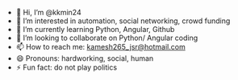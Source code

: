- 👋 Hi, I’m @kkmin24
- 👀 I’m interested in automation, social networking, crowd funding
- 🌱 I’m currently learning Python, Angular, Github
- 💞️ I’m looking to collaborate on Python/ Angular coding
- 📫 How to reach me: kamesh265_jsr@hotmail.com
- 😄 Pronouns: hardworking, social, human
- ⚡ Fun fact: do not play politics

<!---
kkmin24/kkmin24 is a ✨ special ✨ repository because its `README.md` (this file) appears on your GitHub profile.
You can click the Preview link to take a look at your changes.
--->

